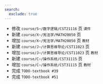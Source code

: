 ```yaml
---
search:
  exclude: true
---
```


- 修改 `course/S~/数字逻辑/CST21116` 页 `课件`
- 新建 `course/X~/宪法学/MATH20050` 页
- 增加 `course/X~/宪法学/MATH20050` 页 `教材`
- 新建 `course/J~/计算思维导论/CST11023` 页
- 增加 `course/J~/计算思维导论/CST11023` 页 `教材`
- 新建 `course/C~/操作系统/CST31115` 页
- 增加 `course/C~/操作系统/CST31115` 页 `教材`
- 完成 `TODO-textbook #39`
- 完成 `TODO-textbook #51`